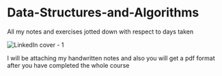 # Data-Structures-and-Algorithms
All my notes and exercises jotted down with respect to days taken 

![LinkedIn cover - 1](https://user-images.githubusercontent.com/90903555/177191923-6068cf48-e364-4b9b-96b1-41e12bd41f99.png)


I will be attaching my handwritten notes and also you will get a pdf format after you have completed the whole course 
